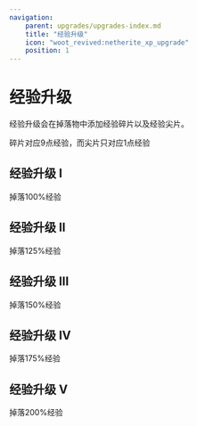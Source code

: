 ```yaml
---
navigation:
    parent: upgrades/upgrades-index.md
    title: "经验升级"
    icon: "woot_revived:netherite_xp_upgrade"
    position: 1
---
```

# 经验升级

<Row>
  <ItemImage id="copper_xp_upgrade" scale="3"/>
  <ItemImage id="iron_xp_upgrade" scale="3"/>
  <ItemImage id="gold_xp_upgrade" scale="3"/>
  <ItemImage id="diamond_xp_upgrade" scale="3"/>
  <ItemImage id="netherite_xp_upgrade" scale="3"/>
</Row>

经验升级会在掉落物中添加<ItemImage id="xp_shard" scale="0.5" />经验碎片以及<ItemImage id="xp_splinter" scale="0.5" />经验尖片。

碎片对应9点经验，而尖片只对应1点经验

## 经验升级 I

掉落100%经验

<RecipeFor id="copper_xp_upgrade" />

## 经验升级 II

掉落125%经验

<RecipeFor id="iron_xp_upgrade" />

## 经验升级 III

掉落150%经验

<RecipeFor id="gold_xp_upgrade" />

## 经验升级 IV

掉落175%经验

<RecipeFor id="diamond_xp_upgrade" />

## 经验升级 V

掉落200%经验

<RecipeFor id="netherite_xp_upgrade" />
